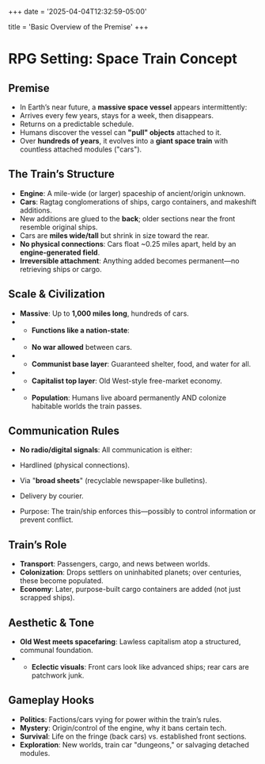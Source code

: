 +++
date = '2025-04-04T12:32:59-05:00'

title = 'Basic Overview of the Premise'
+++

# RPG Setting: Space Train Concept


  

## Premise

-   In Earth’s near future, a **massive space vessel** appears intermittently:
-   Arrives every few years, stays for a week, then disappears.
-   Returns on a predictable schedule.
-   Humans discover the vessel can **"pull" objects** attached to it.
-   Over **hundreds of years**, it evolves into a **giant space train** with countless attached modules ("cars").

  

## The Train’s Structure

-   **Engine**: A mile-wide (or larger) spaceship of ancient/origin unknown.
-   **Cars**:  Ragtag conglomerations of ships, cargo containers, and makeshift additions.
-   New additions are glued to the **back**; older sections near the front resemble original ships.
-   Cars are **miles wide/tall** but shrink in size toward the rear.
-   **No physical connections**: Cars float ~0.25 miles apart, held by an **engine-generated field**.
-   **Irreversible attachment**: Anything added becomes permanent—no retrieving ships or cargo.

  

## Scale & Civilization

-   **Massive**: Up to **1,000 miles long**, hundreds of cars.
-   - **Functions like a nation-state**:
-   - **No war allowed** between cars.
-   - **Communist base layer**: Guaranteed shelter, food, and water for all.
-   - **Capitalist top layer**: Old West-style free-market economy.
-   - **Population**: Humans live aboard permanently AND colonize habitable worlds the train passes.

  

## Communication Rules

 -   **No radio/digital signals**: All communication is either:

 -   Hardlined (physical connections).
 
 -   Via "**broad sheets**" (recyclable newspaper-like bulletins).

 - Delivery by courier.

-   Purpose: The train/ship enforces this—possibly to control information or prevent conflict.

  

## Train’s Role

-   **Transport**: Passengers, cargo, and news between worlds.
-   **Colonization**: Drops settlers on uninhabited planets; over centuries, these become populated.
-   **Economy**: Later, purpose-built cargo containers are added (not just scrapped ships).

  

## Aesthetic & Tone

-   **Old West meets spacefaring**: Lawless capitalism atop a structured, communal foundation.
-   - **Eclectic visuals**: Front cars look like advanced ships; rear cars are patchwork junk.

  

## Gameplay Hooks

-   **Politics**: Factions/cars vying for power within the train’s rules.
-   **Mystery**: Origin/control of the engine, why it bans certain tech.
-   **Survival**: Life on the fringe (back cars) vs. established front sections.
-   **Exploration**: New worlds, train car "dungeons," or salvaging detached modules.
